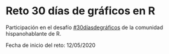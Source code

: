 # Reto 30 días de gráficos en R
Participación en el desafío [#30díasdegráficos](https://github.com/cienciadedatos/datos-de-miercoles/blob/master/30-dias-de-graficos-2020.md) de la comunidad hispanohablante de R.

Fecha de inicio del reto: 12/05/2020
